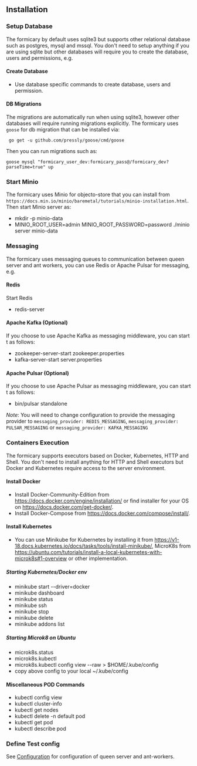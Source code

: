 ## Installation

### Setup Database
The formicary by default uses sqlite3 but supports other relational database such as postgres, mysql and mssql. 
You don't need to setup anything if you are using sqlite but other databases will require you to create the database,
users and permissions, e.g.

#### Create Database
 - Use database specific commands to create database, users and permission.

#### DB Migrations
The migrations are automatically run when using sqlite3, however other databases will require running migrations explicitly.
The formicary uses `goose` for db migration that can be installed via:
```
 go get -u github.com/pressly/goose/cmd/goose
```
Then you can run migrations such as:
```
goose mysql "formicary_user_dev:formicary_pass@/formicary_dev?parseTime=true" up
```

### Start Minio
The formicary uses Minio for objecto-store that you can install from `https://docs.min.io/minio/baremetal/tutorials/minio-installation.html`.
Then start Minio server as:
 - mkdir -p minio-data
 - MINIO_ROOT_USER=admin MINIO_ROOT_PASSWORD=password ./minio server minio-data

### Messaging
The formicary uses messaging queues to communication between queen server and ant workers, you can use Redis or Apache Pulsar for messaging, e.g.
#### Redis
Start Redis
 - redis-server

#### Apache Kafka (Optional)
If you choose to use Apache Kafka as messaging middleware, you can start t as follows:
 -  zookeeper-server-start zookeeper.properties
 -  kafka-server-start server.properties

#### Apache Pulsar (Optional)
If you choose to use Apache Pulsar as messaging middleware, you can start t as follows:
 - bin/pulsar standalone

*Note*: You will need to change configuration to provide the messaging provider to `messaging_provider: REDIS_MESSAGING`, `messaging_provider: PULSAR_MESSAGING` or `messaging_provider: KAFKA_MESSAGING`

### Containers Execution
The formicary supports executors based on Docker, Kubernetes, HTTP and Shell. You don't need to install anything for HTTP and Shell executors but Docker and Kubernetes require access to the server environment.

#### Install Docker
 - Install Docker-Community-Edition from https://docs.docker.com/engine/installation/ or 
   find installer for your OS on https://docs.docker.com/get-docker/.
 - Install Docker-Compose from https://docs.docker.com/compose/install/.

#### Install Kubernetes
 - You can use Minikube for Kubernetes by installing it from https://v1-18.docs.kubernetes.io/docs/tasks/tools/install-minikube/,
 MicroK8s from https://ubuntu.com/tutorials/install-a-local-kubernetes-with-microk8s#1-overview or other implementation.

##### Starting Kubernetes/Docker env
 - minikube start --driver=docker
 - minikube dashboard
 - minikube status
 - minikube ssh
 - minikube stop
 - minikube delete
 - minikube addons list

##### Starting Microk8 on Ubuntu
 - microk8s.status
 - microk8s.kubectl
 - microk8s.kubectl config view --raw > $HOME/.kube/config
 - copy above config to your local ~/.kube/config

#### Miscellaneous POD Commands
 - kubectl config view
 - kubectl cluster-info
 - kubectl get nodes
 - kubectl delete -n default pod <pod-name>
 - kubectl get pod
 - kubectl describe pod <pod-name>

### Define Test config
See [Configuration](configuration.md) for configuration of queen server and ant-workers.


